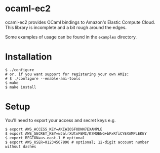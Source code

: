 ocaml-ec2
=========
ocaml-ec2 provides OCaml bindings to Amazon's Elastic Compute Cloud. This library is incomplete and a bit rough around the edges.

Some examples of usage can be found in the `examples` directory.

# Installation
``` 
$ ./configure 
# or, if you want support for registering your own AMIs:
# $ ./configure --enable-ami-tools
$ make
$ make install
```

# Setup
You'll need to export your access and secret keys e.g. 
```
$ export AWS_ACCESS_KEY=AKIAIOSFODNN7EXAMPLE
$ export AWS_SECRET_KEY=wJalrXUtnFEMI/K7MDENG+bPxRfiCYEXAMPLEKEY
$ export REGION=us-east-1 # optional
$ export AWS_USER=01234567890 # optional; 12-digit account number without dashes
```